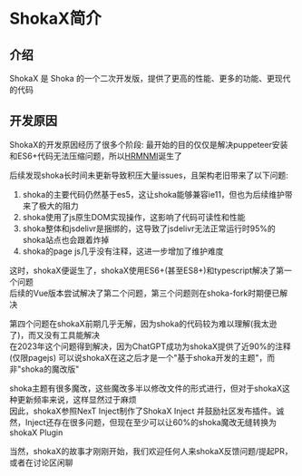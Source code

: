 # ShokaX简介
## 介绍
ShokaX 是 Shoka 的一个二次开发版，提供了更高的性能、更多的功能、更现代的代码

## 开发原因
ShokaX的开发原因经历了很多个阶段:
最开始的目的仅仅是解决puppeteer安装和ES6+代码无法压缩问题，所以[HRMNMI](https://github.com/zkz098/hexo-renderer-multi-next-markdown-it)诞生了

后续发现shoka长时间未更新导致积压大量issues，且架构老旧带来了以下问题:
1. shoka的主要代码仍然基于es5，这让shoka能够兼容ie11，但也为后续维护带来了极大的阻力
2. shoka使用了js原生DOM实现操作，这影响了代码可读性和性能
3. shoka整体和jsdelivr是捆绑的，这导致了jsdelivr无法正常运行时95%的shoka站点也会跟着炸掉
4. shoka的page js几乎没有注释，这进一步增加了维护难度

这时，shokaX便诞生了，shokaX使用ES6+(甚至ES8+)和typescript解决了第一个问题 \
后续的Vue版本尝试解决了第二个问题，第三个问题则在shoka-fork时期便已解决

第四个问题在shokaX前期几乎无解，因为shoka的代码较为难以理解(我太逊了)，而又没有工具能解决 \
在2023年这个问题得到解决，因为ChatGPT成功为shokaX提供了近90%的注释(仅限pagejs)
可以说shokaX在这之后才是一个"基于shoka开发的主题"，而非"shoka的魔改版"

shoka主题有很多魔改，这些魔改多半以修改文件的形式进行，但对于shokaX这种更新频率来说，这样显然过于麻烦 \
因此，shokaX参照NexT Inject制作了ShokaX Inject 并鼓励社区发布插件。诚然，Inject还存在很多问题，但现在至少可以让60%的shoka魔改无缝转换为shokaX Plugin

当然，shokaX的故事才刚刚开始，我们欢迎任何人来shokaX反馈问题/提起PR，或者在讨论区闲聊